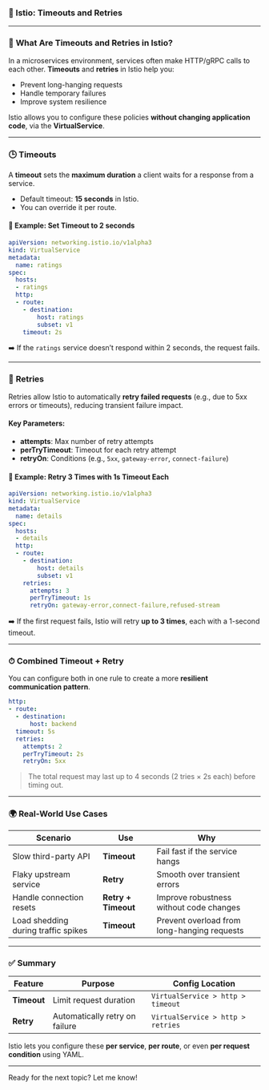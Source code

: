 ### 📌 Istio: Timeouts and Retries

---

### 🚀 **What Are Timeouts and Retries in Istio?**

In a microservices environment, services often make HTTP/gRPC calls to each other. **Timeouts** and **retries** in Istio help you:

* Prevent long-hanging requests
* Handle temporary failures
* Improve system resilience

Istio allows you to configure these policies **without changing application code**, via the **VirtualService**.

---

### 🕒 **Timeouts**

A **timeout** sets the **maximum duration** a client waits for a response from a service.

* Default timeout: **15 seconds** in Istio.
* You can override it per route.

#### 🧪 Example: Set Timeout to 2 seconds

```yaml
apiVersion: networking.istio.io/v1alpha3
kind: VirtualService
metadata:
  name: ratings
spec:
  hosts:
  - ratings
  http:
  - route:
    - destination:
        host: ratings
        subset: v1
    timeout: 2s
```

➡️ If the `ratings` service doesn’t respond within 2 seconds, the request fails.

---

### 🔁 **Retries**

Retries allow Istio to automatically **retry failed requests** (e.g., due to 5xx errors or timeouts), reducing transient failure impact.

#### Key Parameters:

* **attempts**: Max number of retry attempts
* **perTryTimeout**: Timeout for each retry attempt
* **retryOn**: Conditions (e.g., `5xx`, `gateway-error`, `connect-failure`)

#### 🧪 Example: Retry 3 Times with 1s Timeout Each

```yaml
apiVersion: networking.istio.io/v1alpha3
kind: VirtualService
metadata:
  name: details
spec:
  hosts:
  - details
  http:
  - route:
    - destination:
        host: details
        subset: v1
    retries:
      attempts: 3
      perTryTimeout: 1s
      retryOn: gateway-error,connect-failure,refused-stream
```

➡️ If the first request fails, Istio will retry **up to 3 times**, each with a 1-second timeout.

---

### ⏱ Combined Timeout + Retry

You can configure both in one rule to create a more **resilient communication pattern**.

```yaml
http:
- route:
  - destination:
      host: backend
  timeout: 5s
  retries:
    attempts: 2
    perTryTimeout: 2s
    retryOn: 5xx
```

> The total request may last up to 4 seconds (2 tries × 2s each) before timing out.

---

### 🌍 **Real-World Use Cases**

| Scenario                            | Use                 | Why                                         |
| ----------------------------------- | ------------------- | ------------------------------------------- |
| Slow third-party API                | **Timeout**         | Fail fast if the service hangs              |
| Flaky upstream service              | **Retry**           | Smooth over transient errors                |
| Handle connection resets            | **Retry + Timeout** | Improve robustness without code changes     |
| Load shedding during traffic spikes | **Timeout**         | Prevent overload from long-hanging requests |

---

### ✅ Summary

| Feature     | Purpose                        | Config Location                   |
| ----------- | ------------------------------ | --------------------------------- |
| **Timeout** | Limit request duration         | `VirtualService > http > timeout` |
| **Retry**   | Automatically retry on failure | `VirtualService > http > retries` |

Istio lets you configure these **per service**, **per route**, or even **per request condition** using YAML.

---

Ready for the next topic? Let me know!
